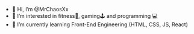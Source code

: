 - 👋 Hi, I’m @MrChaosXx
- 👀 I’m interested in fitness💪, gaming🕹 and programming 💻
- 🌱 I’m currently learning Front-End Engineering (HTML, CSS, JS, React)

<!---
MrChaosXx/MrChaosXx is a ✨ special ✨ repository because its `README.md` (this file) appears on your GitHub profile.
You can click the Preview link to take a look at your changes.
--->
